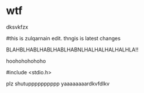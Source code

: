# wtf


dksvkfzx

#this is zulqarnain edit. thngis is latest changes

BLAHBLHABLHABLHABLHABNLHALHALHALHALHLA!!

hoohohohohoho

#include <stdio.h>

plz shutupppppppppp yaaaaaaaardkvfdlkv

